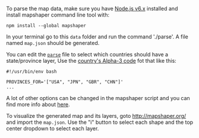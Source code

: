 To parse the map data, make sure you have [Node.js v6.x](https://nodejs.org/en/) installed and install mapshaper command line tool with:
```
npm install --global mapshaper
```

In your terminal go to this `data` folder and run the command './parse'. A file named `map.json` should be generated.

You can edit the [`parse`](./parse) file to select which countries should have a state/province layer, Use the [country's Alpha-3 code](https://en.wikipedia.org/wiki/ISO_3166-1#Current_codes) fot that like this:
```
#!/usr/bin/env bash

PROVINCES_FOR='["USA", "JPN", "GBR", "CHN"]'
...
```

A lot of other options can be changed in the mapshaper script and you can find more info about [here](https://github.com/mbloch/mapshaper/wiki/Command-Reference).

To visualize the generated map and its layers, goto http://mapshaper.org/ and import the `map.json`. Use the "i" button to select each shape and the top center dropdown to select each layer.